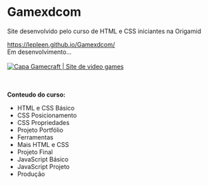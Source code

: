 # <span>G</span>ame<span>xd</span>com
Site desenvolvido pelo curso de HTML e CSS iniciantes na Origamid


<a href="https://lepleen.github.io/Gamexdcom/">https://lepleen.github.io/Gamexdcom/</a>
<br/>
Em desenvolvimento...<br/>
<br/>
<a href="https://lepleen.github.io/gamecraft" alt="Gamexdcom site" target="_blank">
<img src="https://lepleen.github.io/Gamexdcom/img/capa.png" alt="Capa Gamecraft | Site de video games"/>
</a>


<br/>
<br/>
<b> Conteudo do curso: </b>

<ul>
  <li>HTML e CSS Básico</li>
  <li>CSS Posicionamento</li>
  <li>CSS Propriedades</li>
  <li>Projeto Portfólio</li>
  <li>Ferramentas</li>
  <li>Mais HTML e CSS</li>
  <li>Projeto Final</li>
  <li>JavaScript Básico</li>
  <li>JavaScript Projeto</li>
  <li>Produção</li>
</ul>
